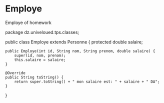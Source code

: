 # Employe
Employe of homework

package dz.univeloued.tps.classes;

public class Employe extends Personne {
    protected double salaire;

    public Employe(int id, String nom, String prenom, double salaire) {
        super(id, nom, prenom);
        this.salaire = salaire;
    }

    @Override
    public String toString() {
        return super.toString() + " mon salaire est: " + salaire + " DA";
    }
}
